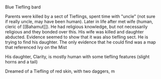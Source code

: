 Blue Tiefling bard

Parents were killed by a sect of Tieflings, spent time with "uncle" (not sure if really uncle, may have been human). Later in life after met wife (human, cleric of [[Bahamut]]).  He had religious knowledge, but not necessarily religious and they bonded over this.  His wife was killed and daughter abducted. 
 Evidence seemed to show that it was also tiefling sect.  He is trying to find his daughter.  The only evidence that he could find was a map that referenced Ivy on the Mist

His daughter, Clarity, is mostly human with some tiefling features (slight horns and a tail)

Dreamed of a Tiefling of red skin, with two daggers, m